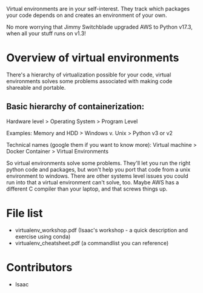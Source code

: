 Virtual environments are in your self-interest.
They track which packages your code
depends on and creates an environment
of your own.

No more worrying that Jimmy Switchblade
upgraded AWS to Python v17.3, when all your 
stuff runs on v1.3!

# Overview of virtual environments

There's a hierarchy of virtualization possible
for your code, virtual environments solves some
problems associated with making code shareable 
and portable.

## Basic hierarchy of containerization:

Hardware level > Operating System > Program Level

Examples:
Memory and HDD > Windows v. Unix > Python v3 or v2

Technical names (google them if you want to know more):
Virtual machine > Docker Container > Virtual Environments

So virtual environments solve some problems. They'll let 
you run the right python code and packages, but won't help
you port that code from a unix environment to windows. There 
are other systems level issues you could run into that a 
virtual environment can't solve, too. Maybe AWS has a 
different C compiler than your laptop, and that screws things up.




# File list
- virtualenv_workshop.pdf (Isaac's workshop - a quick description and exercise using conda)
- virtualenv_cheatsheet.pdf (a commandlist you can reference)

# Contributors
- Isaac 
